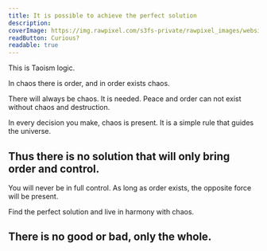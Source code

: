 ```yaml
---
title: It is possible to achieve the perfect solution
description: 
coverImage: https://img.rawpixel.com/s3fs-private/rawpixel_images/website_content/pd20-016-jj.jpg?w=1000&dpr=1&fit=default&crop=default&q=65&vib=3&con=3&usm=15&bg=F4F4F3&ixlib=js-2.2.1&s=f5c3d7ff2068c623837fd51dfc065cf4
readButton: Curious?
readable: true
---
```


This is Taoism logic.

In chaos there is order, and in order exists chaos.

There will always be chaos. It is needed.
Peace and order can not exist without chaos and destruction.

In every decision you make, chaos is present.
It is a simple rule that guides the universe.

## Thus there is no solution that will only bring order and control.

You will never be in full control. As long as order exists, the opposite force will be present.

Find the perfect solution and live in harmony with chaos.

## There is no good or bad, only the whole.
